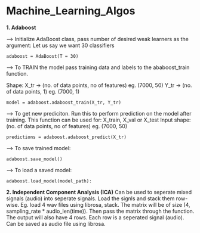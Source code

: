 # Machine_Learning_Algos

**1. Adaboost**

--> Initialize AdaBoost class, pass number of desired weak learners as the argument:
Let us say we want 30 classifiers
```
adaboost = AdaBoost(T = 30)
```


--> To TRAIN the model pass training data and labels to the ababoost_train function.

Shape: X_tr -> (no. of data points, no of features) eg. (7000, 50)
        Y_tr -> (no. of data points, 1) eg. (7000, 1)



```
model = adaboost.adaboost_train(X_tr, Y_tr)
```

--> To get new prediciton. Run this to perform prediction on the model after training.
    This function can be used for: X_train, X_val or X_test
    Input shape: (no. of data points, no of features) eg. (7000, 50)

```
predictions = adaboost.adaboost_predict(X_tr)
```


--> To save trained model:

```
adaboost.save_model()
```


--> To load a saved model:

```
adaboost.load_model(model_path):
```




**2. Independent Component Analysis (ICA)**
Can be used to seperate mixed signals (audio) into seperate signals.
Load the signls and stack them row-wise.
Eg. load 4 wav files using librosa, stack. The matrix will be of size (4, sampling_rate * audio_len(time)).
    Then pass the matrix through the function.
    The output will also have 4 rows. Each row is a seperated signal (audio).
    Can be saved as audio file using librosa.
